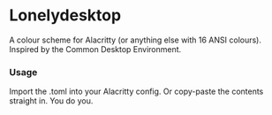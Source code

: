 # Lonelydesktop
A colour scheme for Alacritty (or anything else with 16 ANSI colours).
Inspired by the Common Desktop Environment.

### Usage
Import the .toml into your Alacritty config. Or copy-paste the contents straight in. You do you.
